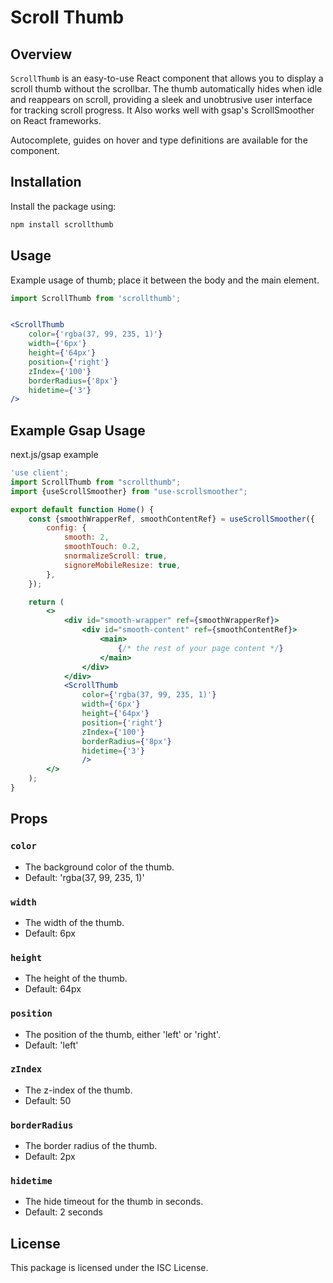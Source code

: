# Scroll Thumb

## Overview

`ScrollThumb` is an easy-to-use React component that allows you to display a scroll thumb without the scrollbar. The thumb automatically hides when idle and reappears on scroll, providing a sleek and unobtrusive user interface for tracking scroll progress. It Also works well with gsap's ScrollSmoother on React frameworks.

Autocomplete, guides on hover and type definitions are available for the component.

## Installation

Install the package using:

```bash
npm install scrollthumb
```

## Usage

Example usage of thumb; place it between the body and the main element.

```jsx
import ScrollThumb from 'scrollthumb';


<ScrollThumb
	color={'rgba(37, 99, 235, 1)'}
	width={'6px'}
	height={'64px'}
	position={'right'}
	zIndex={'100'}
	borderRadius={'8px'}
	hidetime={'3'}
/>
```
## Example Gsap Usage

next.js/gsap example

```jsx
'use client';
import ScrollThumb from "scrollthumb";
import {useScrollSmoother} from "use-scrollsmoother";

export default function Home() {
	const {smoothWrapperRef, smoothContentRef} = useScrollSmoother({
		config: {
			smooth: 2,
			smoothTouch: 0.2,
			snormalizeScroll: true,
			signoreMobileResize: true,
		},
	});

	return (
		<>
			<div id="smooth-wrapper" ref={smoothWrapperRef}>
				<div id="smooth-content" ref={smoothContentRef}>
					<main>
						{/* the rest of your page content */}
					</main>
				</div>
			</div>
			<ScrollThumb
				color={'rgba(37, 99, 235, 1)'}
				width={'6px'}
				height={'64px'}
				position={'right'}
				zIndex={'100'}
				borderRadius={'8px'}
				hidetime={'3'}
                />
		</>
	);
}

```

## Props

### `color` 

- The background color of the thumb.
- Default: 'rgba(37, 99, 235, 1)'

### `width` 

- The width of the thumb.
- Default: 6px

### `height` 

- The height of the thumb.
- Default: 64px

### `position` 

- The position of the thumb, either 'left' or 'right'.
- Default: 'left'

### `zIndex` 

- The z-index of the thumb.
- Default: 50

### `borderRadius` 

- The border radius of the thumb.
- Default: 2px

### `hidetime` 

- The hide timeout for the thumb in seconds.
- Default: 2 seconds


## License

This package is licensed under the ISC License.
